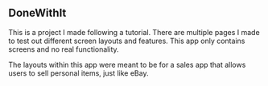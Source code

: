 ## DoneWithIt

This is a project I made following a tutorial. There are multiple pages I made to test out different screen layouts and features. This app only contains screens and no real functionality.

The layouts within this app were meant to be for a sales app that allows users to sell personal items, just like eBay.